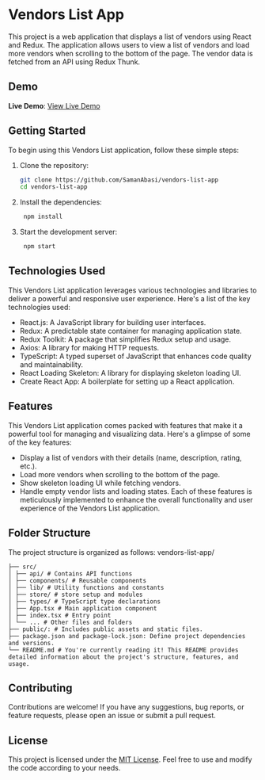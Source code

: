 # Vendors List App

This project is a web application that displays a list of vendors using React and Redux. The application allows users to view a list of vendors and load more vendors when scrolling to the bottom of the page. The vendor data is fetched from an API using Redux Thunk.

## Demo

**Live Demo**: [View Live Demo](https://vendors-list.netlify.app/)

## Getting Started

To begin using this Vendors List application, follow these simple steps:

1. Clone the repository:

    ```bash
    git clone https://github.com/SamanAbasi/vendors-list-app
    cd vendors-list-app


2. Install the dependencies:

   ```bash
    npm install


3. Start the development server:

   ```bash
    npm start


## Technologies Used

This Vendors List application leverages various technologies and libraries to deliver a powerful and responsive user experience. Here's a list of the key technologies used:

- React.js: A JavaScript library for building user interfaces.
- Redux: A predictable state container for managing application state.
- Redux Toolkit: A package that simplifies Redux setup and usage.
- Axios: A library for making HTTP requests.
- TypeScript: A typed superset of JavaScript that enhances code quality and maintainability.
- React Loading Skeleton: A library for displaying skeleton loading UI.
- Create React App: A boilerplate for setting up a React application.

## Features
This Vendors List application comes packed with features that make it a powerful tool for managing and visualizing data. Here's a glimpse of some of the key features:

- Display a list of vendors with their details (name, description, rating, etc.).
- Load more vendors when scrolling to the bottom of the page.
- Show skeleton loading UI while fetching vendors.
- Handle empty vendor lists and loading states.
Each of these features is meticulously implemented to enhance the overall functionality and user experience of the Vendors List application.

## Folder Structure

The project structure is organized as follows:
vendors-list-app/
 ```
├── src/
│ ├── api/ # Contains API functions
│ ├── components/ # Reusable components
│ ├── lib/ # Utility functions and constants
│ ├── store/ # store setup and modules
│ ├── types/ # TypeScript type declarations
│ ├── App.tsx # Main application component
│ ├── index.tsx # Entry point
│ └── ... # Other files and folders
├── public/: # Includes public assets and static files.
├── package.json and package-lock.json: Define project dependencies and versions.
└── README.md # You're currently reading it! This README provides detailed information about the project's structure, features, and usage.
```

## Contributing

Contributions are welcome! If you have any suggestions, bug reports, or feature requests, please open an issue or submit a pull request.

## License

This project is licensed under the [MIT License](LICENSE). Feel free to use and modify the code according to your needs.

